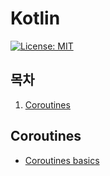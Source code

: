 # Kotlin

[![License: MIT](https://img.shields.io/badge/License-MIT-yellow.svg)](https://opensource.org/licenses/MIT)

## 목차

1. [Coroutines](#coroutines)

## Coroutines

- [Coroutines basics](./Coroutines/CoroutinesBasics.md)